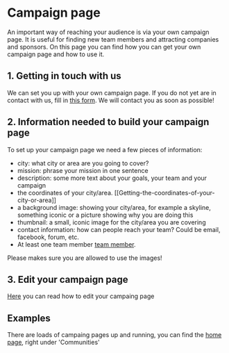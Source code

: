 # Campaign page

An important way of reaching your audience is via your own campaign page. It is useful for finding new team members and attracting companies and sponsors. On this page you can find how you can get your own campaign page and how to use it.

## 1. Getting in touch with us
We can set you up with your own campaign page. If you do not yet are in contact with us, fill in [this form](http://thethingsnetwork.org/start-a-community). We will contact you as soon as possible!

## 2. Information needed to build your campaign page
To set up your campaign page we need a few pieces of information:

* city: what city or area are you going to cover?
* mission: phrase your mission in one sentence
* description: some more text about your goals, your team and your campaign
* the coordinates of your city/area. [[Getting-the-coordinates-of-your-city-or-area]]
* a background image: showing your city/area, for example a skyline, something iconic or a picture showing why you are doing this
* thumbnail: a small, iconic image for the city/area you are covering
* contact information: how can people reach your team? Could be email, facebook, forum, etc.
* At least one team member [team member](Campaign-page-team-members).

Please makes sure you are allowed to use the images! 

## 3. Edit your campaign page
[Here](http://thethingsnetwork.org/wiki/Edit-your-campaign-page) you can read how to edit your campaing page

## Examples
There are loads of campaing pages up and running, you can find the [home page](http://thethingsnetwork.org), right under 'Communities'

